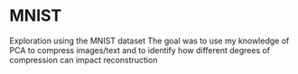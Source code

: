# MNIST
Exploration using the MNIST dataset
The goal was to use my knowledge of PCA to compress images/text and to identify how different degrees of compression can impact reconstruction
